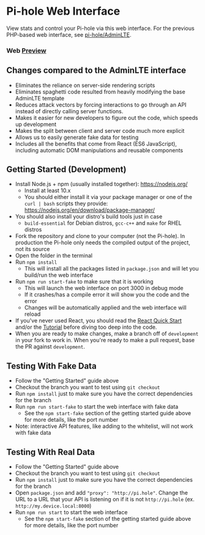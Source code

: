 # Pi-hole Web Interface

View stats and control your Pi-hole via this web interface. For the previous PHP-based web interface,
see [pi-hole/AdminLTE](https://github.com/pi-hole/AdminLTE/).

### Web [Preview](https://web.pi-hole.net/)

## Changes compared to the AdminLTE interface

- Eliminates the reliance on server-side rendering scripts
- Eliminates spaghetti code resulted from heavily modifying the base AdminLTE template
- Reduces attack vectors by forcing interactions to go through an API instead of directly calling server functions.
- Makes it easier for new developers to figure out the code, which speeds up development
- Makes the split between client and server code much more explicit
- Allows us to easily generate fake data for testing
- Includes all the benefits that come from React (ES6 JavaScript), including automatic DOM manipulations and reusable components

## Getting Started (Development)

- Install Node.js + npm (usually installed together): <https://nodejs.org/>
    - Install at least 10.x
    - You should either install it via your package manager or one of the `curl | bash` scripts they provide:
      <https://nodejs.org/en/download/package-manager/>
- You should also install your distro's build tools just in case
    - `build-essential` for Debian distros, `gcc-c++` and `make` for RHEL distros
- Fork the repository and clone to your computer (not the Pi-hole). In production the Pi-hole only needs the compiled
  output of the project, not its source
- Open the folder in the terminal
- Run `npm install`
    - This will install all the packages listed in `package.json` and will let you build/run the web interface
- Run `npm run start-fake` to make sure that it is working
    - This will launch the web interface on port 3000 in debug mode
    - If it crashes/has a compile error it will show you the code and the error
    - Changes will be automatically applied and the web interface will reload
- If you've never used React, you should read the [React Quick Start](https://reactjs.org/docs/hello-world.html) and/or
the [Tutorial](https://reactjs.org/tutorial/tutorial.html) before diving too deep into the code.
- When you are ready to make changes, make a branch off of `development` in your fork to work in. When you're ready to
make a pull request, base the PR against `development`.

## Testing With Fake Data

- Follow the "Getting Started" guide above
- Checkout the branch you want to test using `git checkout`
- Run `npm install` just to make sure you have the correct dependencies for the branch
- Run `npm run start-fake` to start the web interface with fake data
    - See the `npm start-fake` section of the getting started guide above for more details,
    like the port number
- Note: interactive API features, like adding to the whitelist, will not work with fake data

## Testing With Real Data

- Follow the "Getting Started" guide above
- Checkout the branch you want to test using `git checkout`
- Run `npm install` just to make sure you have the correct dependencies for the branch
- Open `package.json` and add `"proxy": "http://pi.hole"`. Change the URL to a URL that your API is listening on if
  it is not `http://pi.hole` (ex. `http://my.device.local:8000`)
- Run `npm run start` to start the web interface
    - See the `npm start-fake` section of the getting started guide above for more details,
    like the port number
